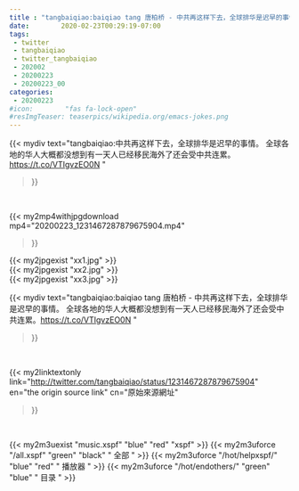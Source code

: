 ```yaml
---
title : "tangbaiqiao:baiqiao tang 唐柏桥 - 中共再这样下去，全球排华是迟早的事情。 全球各地的华人大概都没想到有一天人已经移民海外了还会受中共连累。https://t.co/VTIgvzEO0N "
date:        2020-02-23T00:29:19-07:00
tags:
 - twitter
 - tangbaiqiao
 - twitter_tangbaiqiao
 - 202002
 - 20200223
 - 20200223_00
categories:
 - 20200223
#icon:        "fas fa-lock-open"
#resImgTeaser: teaserpics/wikipedia.org/emacs-jokes.png
---
```


{{< mydiv text="tangbaiqiao:中共再这样下去，全球排华是迟早的事情。 全球各地的华人大概都没想到有一天人已经移民海外了还会受中共连累。https://t.co/VTIgvzEO0N "
>}}
<br>


{{< my2mp4withjpgdownload mp4="20200223_1231467287879675904.mp4"
>}}

{{< my2jpgexist "xx1.jpg" >}}<br>
{{< my2jpgexist "xx2.jpg" >}}<br>
{{< my2jpgexist "xx3.jpg" >}}<br>



{{< mydiv text="tangbaiqiao:baiqiao tang 唐柏桥 - 中共再这样下去，全球排华是迟早的事情。 全球各地的华人大概都没想到有一天人已经移民海外了还会受中共连累。https://t.co/VTIgvzEO0N "
>}}
<br>

{{< my2linktextonly link="http://twitter.com/tangbaiqiao/status/1231467287879675904"
en="the origin source link" cn="原始來源網址"
>}}


<br>

{{< my2m3uexist "music.xspf"        "blue"   "red"    "xspf" >}} {{< my2m3uforce "/all.xspf"         "green"  "black"  " 全部 " >}} {{< my2m3uforce "/hot/helpxspf/"    "blue"   "red"    " 播放器 " >}} {{< my2m3uforce "/hot/endothers/"   "green"  "blue"   " 目录 " >}} 
